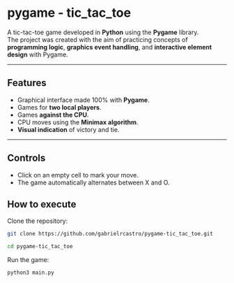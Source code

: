# pygame - tic_tac_toe

A tic-tac-toe game developed in **Python** using the **Pygame** library.  
The project was created with the aim of practicing concepts of **programming logic**, **graphics event handling**, and **interactive element design** with Pygame.

---

##  Features

- Graphical interface made 100% with **Pygame**.
- Games for **two local players**.
- Games **against the CPU**.
- CPU moves using the **Minimax algorithm**.
- **Visual indication** of victory and tie.

---

## Controls

- Click on an empty cell to mark your move.
- The game automatically alternates between X and O.

## How to execute

Clone the repository:

```bash
git clone https://github.com/gabrielrcastro/pygame-tic_tac_toe.git
```

```bash
cd pygame-tic_tac_toe
```
Run the game:

```bash
python3 main.py
```




